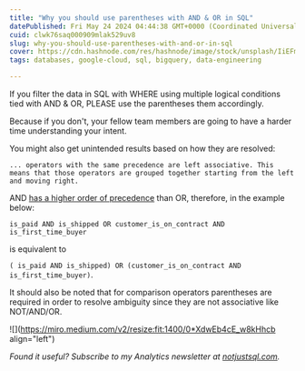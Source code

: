 ```yaml
---
title: "Why you should use parentheses with AND & OR in SQL"
datePublished: Fri May 24 2024 04:44:38 GMT+0000 (Coordinated Universal Time)
cuid: clwk76saq000909mlak529uv8
slug: why-you-should-use-parentheses-with-and-or-in-sql
cover: https://cdn.hashnode.com/res/hashnode/image/stock/unsplash/IiEFmIXZWSw/upload/0ca235f390d893093fb44bed2633272f.jpeg
tags: databases, google-cloud, sql, bigquery, data-engineering

---
```


If you filter the data in SQL with WHERE using multiple logical conditions tied with AND & OR, PLEASE use the parentheses them accordingly.

Because if you don't, your fellow team members are going to have a harder time understanding your intent.

You might also get unintended results based on how they are resolved:

`... operators with the same precedence are left associative. This means that those operators are grouped together starting from the left and moving right.`

AND [has a higher order of precedence](https://cloud.google.com/bigquery/docs/reference/standard-sql/operators#operator_precedence) than OR, therefore, in the example below:

`is_paid AND is_shipped OR customer_is_on_contract AND is_first_time_buyer`

is equivalent to

`( is_paid AND is_shipped) OR (customer_is_on_contract AND is_first_time_buyer)`.

It should also be noted that for comparison operators parentheses are required in order to resolve ambiguity since they are not associative like NOT/AND/OR.

![](https://miro.medium.com/v2/resize:fit:1400/0*XdwEb4cE_w8kHhcb align="left")

*Found it useful? Subscribe to my Analytics newsletter at* [*notjustsql.com*](http://notjustsql.com)*.*